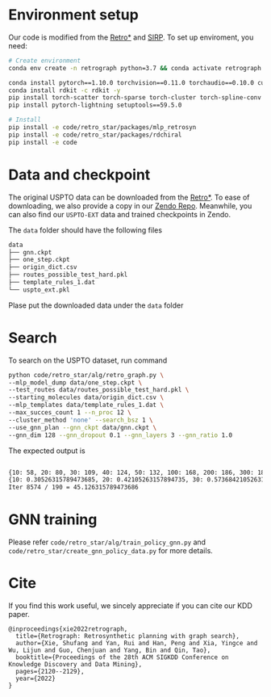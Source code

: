 # Environment setup
Our code is modified from the [Retro*](https://github.com/binghong-ml/retro_star) and [SIRP](https://github.com/junsu-kim97/self_improved_retro). To set up enviroment, you need:
```bash
# Create environment
conda env create -n retrograph python=3.7 && conda activate retrograph

conda install pytorch==1.10.0 torchvision==0.11.0 torchaudio==0.10.0 cudatoolkit==11.3.1 cudatoolkit-dev==11.3.1 -c pytorch -c conda-forge -y
conda install rdkit -c rdkit -y
pip install torch-scatter torch-sparse torch-cluster torch-spline-conv torch-geometric -f https://data.pyg.org/whl/torch-1.10.0+cu113.html
pip install pytorch-lightning setuptools==59.5.0

# Install
pip install -e code/retro_star/packages/mlp_retrosyn
pip install -e code/retro_star/packages/rdchiral
pip install -e code
```



# Data and checkpoint
The original USPTO data can be downloaded from the [Retro*](https://github.com/binghong-ml/retro_star).
To ease of downloading, we also provide a copy in our [Zendo Repo](https://zenodo.org/record/7648612).
Meanwhile, you can also find our `USPTO-EXT` data and trained checkpoints in Zendo.

The `data` folder should have the following files
```bash
data
├── gnn.ckpt
├── one_step.ckpt
├── origin_dict.csv
├── routes_possible_test_hard.pkl
├── template_rules_1.dat
└── uspto_ext.pkl
```

Plase put the downloaded data under the `data` folder
# Search
To search on the USPTO dataset, run command

```bash
python code/retro_star/alg/retro_graph.py \
--mlp_model_dump data/one_step.ckpt \
--test_routes data/routes_possible_test_hard.pkl \
--starting_molecules data/origin_dict.csv \
--mlp_templates data/template_rules_1.dat \
--max_succes_count 1 --n_proc 12 \
--cluster_method 'none' --search_bsz 1 \
--use_gnn_plan --gnn_ckpt data/gnn.ckpt \
--gnn_dim 128 --gnn_dropout 0.1 --gnn_layers 3 --gnn_ratio 1.0
```

The expected output is
```bash

{10: 58, 20: 80, 30: 109, 40: 124, 50: 132, 100: 168, 200: 186, 300: 188, 400: 189, 500: 189}
{10: 0.30526315789473685, 20: 0.42105263157894735, 30: 0.5736842105263158, 40: 0.6526315789473685, 50: 0.6947368421052632, 100: 0.8842105263157894, 200: 0.9789473684210527, 300: 0.9894736842105263, 400: 0.9947368421052631, 500: 0.9947368421052631}
Iter 8574 / 190 = 45.126315789473686
```


# GNN training
Please refer `code/retro_star/alg/train_policy_gnn.py` and `code/retro_star/create_gnn_policy_data.py` for more details.

# Cite
If you find this work useful, we sincely appreciate if you can cite our KDD paper.
```bibtext
@inproceedings{xie2022retrograph,
  title={Retrograph: Retrosynthetic planning with graph search},
  author={Xie, Shufang and Yan, Rui and Han, Peng and Xia, Yingce and Wu, Lijun and Guo, Chenjuan and Yang, Bin and Qin, Tao},
  booktitle={Proceedings of the 28th ACM SIGKDD Conference on Knowledge Discovery and Data Mining},
  pages={2120--2129},
  year={2022}
}
```
